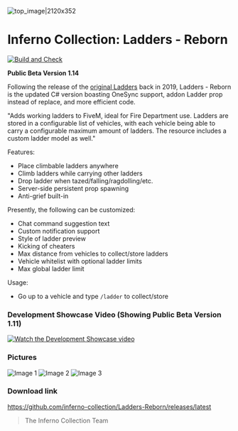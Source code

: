 ![top_image|2120x352](https://i.imgur.com/eydEeF0.jpg) 
# Inferno Collection: Ladders - Reborn
[![Build and Check](https://github.com/inferno-collection/Ladders-Reborn/actions/workflows/dotnet.yml/badge.svg?branch=master)](https://github.com/inferno-collection/Ladders-Reborn/actions/workflows/dotnet.yml)

__Public Beta Version 1.14__

Following the release of the [original Ladders](https://github.com/inferno-collection/Ladders) back in 2019, Ladders - Reborn is the updated C# version boasting OneSync support, addon Ladder prop instead of replace, and more efficient code.

"Adds working ladders to FiveM, ideal for Fire Department use. Ladders are stored in a configurable list of vehicles, with each vehicle being able to carry a configurable maximum amount of ladders. The resource includes a custom ladder model as well."

Features:
- Place climbable ladders anywhere
- Climb ladders while carrying other ladders
- Drop ladder when tazed/falling/ragdolling/etc.
- Server-side persistent prop spawning
- Anti-grief built-in

Presently, the following can be customized:
- Chat command suggestion text
- Custom notification support
- Style of ladder preview
- Kicking of cheaters
- Max distance from vehicles to collect/store ladders
- Vehicle whitelist with optional ladder limits
- Max global ladder limit

Usage:
- Go up to a vehicle and type `/ladder` to collect/store

### Development Showcase Video (Showing Public Beta Version 1.11)
[![Watch the Development Showcase video](https://i.imgur.com/4eV3ykQ.jpg)](https://www.youtube.com/watch?v=GDHWDixfoAQ)

### Pictures
![Image 1](https://i.imgur.com/VKh6P2E.jpg)
![Image 2](https://i.imgur.com/AWkgLIw.jpg)
![Image 3](https://i.imgur.com/yUNKsJI.jpg)

### Download link
https://github.com/inferno-collection/Ladders-Reborn/releases/latest

> The Inferno Collection Team
